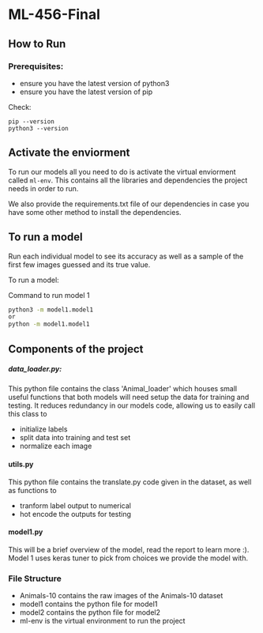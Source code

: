 # ML-456-Final

## How to Run

### Prerequisites:

- ensure you have the latest version of python3
- ensure you have the latest version of pip

Check:

```
pip --version
python3 --version
```

## Activate the enviorment

To run our models all you need to do is activate the virtual enviorment called `ml-env`. This contains all the libraries and dependencies the project needs in order to run.

We also provide the requirements.txt file of our dependencies in case you have some other method to install the dependencies.

## To run a model

Run each individual model to see its accuracy as well as a sample of the first few images guessed and its true value.

To run a model:

Command to run model 1

```bash
python3 -m model1.model1
or
python -m model1.model1
```

## Components of the project

##### data_loader.py:

This python file contains the class 'Animal_loader' which houses small useful functions that both models will need setup the data for training and testing. It reduces redundancy in our models code, allowing us to easily call this class to

- initialize labels
- split data into training and test set
- normalize each image

#### utils.py

This python file contains the translate.py code given in the dataset, as well as functions to

- tranform label output to numerical
- hot encode the outputs for testing

#### model1.py

This will be a brief overview of the model, read the report to learn more :).
Model 1 uses keras tuner to pick from choices we provide the model with.

### File Structure

- Animals-10 contains the raw images of the Animals-10 dataset
- model1 contains the python file for model1
- model2 contains the python file for model2
- ml-env is the virtual environment to run the project
